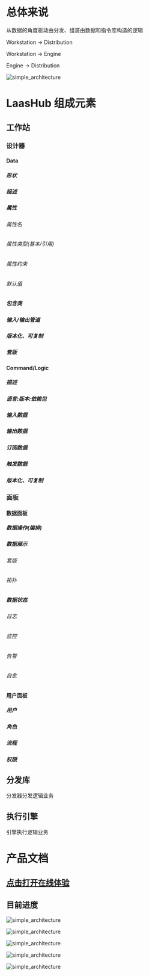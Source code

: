 # 总体来说

从数据的角度驱动由分发、组装由数据和指令库构造的逻辑

Workstation -> Distribution

Workstation -> Engine

Engine		   -> Distribution

![simple_architecture](docs/images/simple_architecture.png)

# LaasHub 组成元素

## 工作站	

### 设计器

#### Data

##### 形状

##### 描述

##### 属性

###### 属性名

###### 属性类型(基本/引用)

###### 属性约束

###### 默认值

##### 包含类

##### 输入/输出管道

##### 版本化、可复制

##### 套版

#### Command/Logic

##### 描述

##### 语言:版本:依赖包

##### 输入数据

##### 输出数据

##### 订阅数据

##### 触发数据

##### 版本化、可复制

### 面板

#### 数据面板

##### 数据操作(编排)

##### 数据展示

###### 套版

###### 拓扑

##### 数据状态

###### 日志

###### 监控

###### 告警

###### 自愈

#### 用户面板

##### 用户

##### 角色

##### 流程

##### 权限

## 分发库

分发器分发逻辑业务

## 执行引擎

引擎执行逻辑业务

# 产品文档

## [点击打开在线体验](http://129.211.59.74)

## 目前进度

![simple_architecture](docs/current_progress/2020-04-12_14-04/index.png)

![simple_architecture](docs/current_progress/2020-04-12_14-04/designer-data.png)

![simple_architecture](docs/current_progress/2020-04-12_14-04/designer-logic.png)

![simple_architecture](docs/current_progress/2020-04-12_14-04/databoard-opt.png)

![simple_architecture](docs/current_progress/2020-04-12_14-04/databoard-details.png)